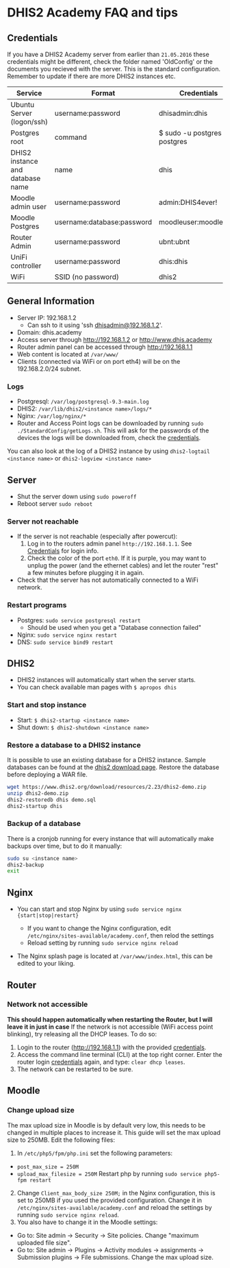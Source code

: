 # DHIS2 Academy FAQ and tips

## Credentials

If you have a DHIS2 Academy server from earlier than `21.05.2016` these credentials might be different, check the folder named 'OldConfig' or the documents you recieved with the server.
This is the standard configuration. Remember to update if there are more DHIS2 instances etc.

Service                          | Format                     | Credentials
-------------------------------- | -------------------------- | --------------------------------
Ubuntu Server (logon/ssh)        | username:password          | dhisadmin:dhis
Postgres root                    | command                    | $ sudo -u postgres psql postgres
DHIS2 instance and database name | name                       | dhis
Moodle admin user                | username:password          | admin:DHIS4ever!
Moodle Postgres                  | username:database:password | moodleuser:moodle:dhis
Router Admin                     | username:password          | ubnt:ubnt
UniFi controller                 | username:password          | dhis:dhis
WiFi                             | SSID (no password)         | dhis2

## General Information

- Server IP: 192.168.1.2
  - Can ssh to it using 'ssh dhisadmin@192.168.1.2'.
- Domain: dhis.academy
- Access server through <http://192.168.1.2> or <http://www.dhis.academy>
- Router admin panel can be accessed through <http://192.168.1.1>
- Web content is located at `/var/www/`
- Clients (connected via WiFi or on port eth4) will be on the 192.168.2.0/24 subnet.

### Logs

- Postgresql: `/var/log/postgresql-9.3-main.log`
- DHIS2: `/var/lib/dhis2/<instance name>/logs/*`
- Nginx: `/var/log/nginx/*`
- Router and Access Point logs can be downloaded by running `sudo ./StandardConfig/getLogs.sh`. This will ask for the passwords of the devices the logs will be downloaded from, check the [credentials](#credentials).

You can also look at the log of a DHIS2 instance by using `dhis2-logtail <instance name>` or `dhis2-logview <instance name>`

## Server
 - Shut the server down using `sudo poweroff`
 - Reboot server `sudo reboot`

### Server not reachable
 - If the server is not reachable (especially after powercut):
   1. Log in to the routers admin panel `http://192.168.1.1`. See [Credentials](#credentials) for login info.
   2. Check the color of the port `eth0`. If it is purple, you may want to unplug the power (and the ethernet cables) and let the router "rest" a few minutes before plugging it in again.
 - Check that the server has not automatically connected to a WiFi network.

### Restart programs
 - Postgres: `sudo service postgresql restart`
   - Should be used when you get a "Database connection failed"
 - Nginx: `sudo service nginx restart`
 - DNS: `sudo service bind9 restart`

## DHIS2
 - DHIS2 instances will automatically start when the server starts.
 - You can check available man pages with `$ apropos dhis`

### Start and stop instance
 - Start: `$ dhis2-startup <instance name>`
 - Shut down: `$ dhis2-shutdown <instance name>`

### Restore a database to a DHIS2 instance
It is possible to use an existing database for a DHIS2 instance. Sample databases can be found at the [dhis2 download page](https://www.dhis2.org/downloads). Restore the database before deploying a WAR file.

  ```bash
  wget https://www.dhis2.org/download/resources/2.23/dhis2-demo.zip
  unzip dhis2-demo.zip
  dhis2-restoredb dhis demo.sql
  dhis2-startup dhis
  ```

### Backup of a database
There is a cronjob running for every instance that will automatically make backups over time, but to do it manually:
  ```bash
  sudo su <instance name>
  dhis2-backup
  exit
  ```

## Nginx
 - You can start and stop Nginx by using `sudo service nginx {start|stop|restart}`
   - If you want to change the Nginx configuration, edit `/etc/nginx/sites-available/academy.conf`, then relod the settings
   - Reload setting by running `sudo service nginx reload`

 - The Nginx splash page is located at `/var/www/index.html`, this can be edited to your liking.

## Router
### Network not accessible
**This should happen automatically when restarting the Router, but I will leave it in just in case**
If the network is not accessible (WiFi access point blinking), try releasing all the DHCP leases. To do so:
 1. Login to the router (<http://192.168.1.1>) with the provided [credentials](#credentials).
 2. Access the command line terminal (CLI) at the top right corner. Enter the router login [credentials](#credentials) again, and type: `clear dhcp leases`.
 3. The network can be restarted to be sure.

## Moodle
### Change upload size
The max upload size in Moodle is by default very low, this needs to be changed in multiple places to increase it. This guide will set the max upload size to 250MB. Edit the following files:
1. In `/etc/php5/fpm/php.ini` set the following parameters:
  - `post_max_size = 250M`
  - `upload_max_filesize = 250M`
Restart php by running `sudo service php5-fpm restart`
2. Change `Client_max_body_size 250M;` in the Nginx configuration, this is set to 250MB if you used the provided configuration. Change it in `/etc/nginx/sites-available/academy.conf` and reload the settings by running `sudo service nginx reload`.
3. You also have to change it in the Moodle settings:
  - Go to: Site admin -> Security -> Site policies. Change "maximum uploaded file size".
  - Go to: Site admin -> Plugins -> Activity modules -> assignments -> Submission plugins -> File submissions. Change the max upload size.
